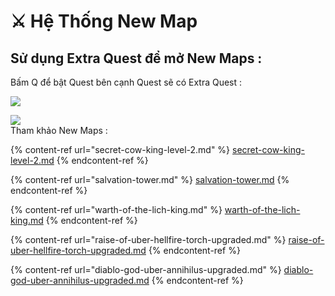 # ⚔ Hệ Thống New Map

## Sử dụng Extra Quest để mở New Maps :&#x20;

Bấm Q để bật Quest bên cạnh Quest sẽ có Extra Quest :&#x20;

![](<../../.gitbook/assets/cach bat extra quest.png>)

![](../../.gitbook/assets/ex.png)\
Tham khảo New Maps :&#x20;

{% content-ref url="secret-cow-king-level-2.md" %}
[secret-cow-king-level-2.md](secret-cow-king-level-2.md)
{% endcontent-ref %}

{% content-ref url="salvation-tower.md" %}
[salvation-tower.md](salvation-tower.md)
{% endcontent-ref %}

{% content-ref url="warth-of-the-lich-king.md" %}
[warth-of-the-lich-king.md](warth-of-the-lich-king.md)
{% endcontent-ref %}

{% content-ref url="raise-of-uber-hellfire-torch-upgraded.md" %}
[raise-of-uber-hellfire-torch-upgraded.md](raise-of-uber-hellfire-torch-upgraded.md)
{% endcontent-ref %}

{% content-ref url="diablo-god-uber-annihilus-upgraded.md" %}
[diablo-god-uber-annihilus-upgraded.md](diablo-god-uber-annihilus-upgraded.md)
{% endcontent-ref %}
